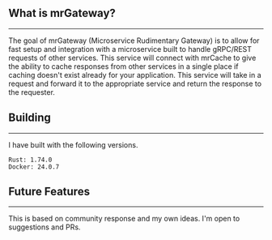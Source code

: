 ## What is mrGateway?
_______________

The goal of mrGateway (Microservice Rudimentary Gateway) is to allow for fast setup and integration with a microservice built to handle gRPC/REST requests of other services.
This service will connect with mrCache to give the ability to cache responses from other services in a single place if caching doesn't exist already for your application.
This service will take in a request and forward it to the appropriate service and return the response to the requester.

## Building
_______________

I have built with the following versions.

    Rust: 1.74.0
    Docker: 24.0.7

## Future Features
_______________

This is based on community response and my own ideas. I'm open to suggestions and PRs.